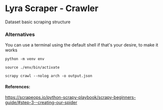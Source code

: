 # Lyra Scraper - Crawler

Dataset basic scraping structure

### Alternatives

You can use a terminal using the default shell if that's your desire, to make it works

```shell
python -m venv env
```

```shell
source ./env/bin/activate
```

```shell
scrapy crawl --nolog arch -o output.json
```

#### References:

https://scrapeops.io/python-scrapy-playbook/scrapy-beginners-guide/#step-3--creating-our-spider
